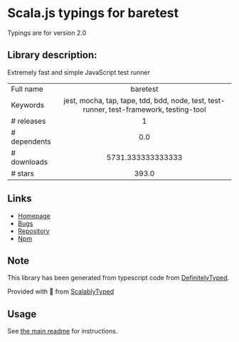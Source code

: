 
# Scala.js typings for baretest

Typings are for version 2.0

## Library description:
Extremely fast and simple JavaScript test runner

|                    |                 |
| ------------------ | :-------------: |
| Full name          | baretest |
| Keywords           | jest, mocha, tap, tape, tdd, bdd, node, test, test-runner, test-framework, testing-tool |
| # releases         | 1 |
| # dependents       | 0.0 |
| # downloads        | 5731.333333333333 |
| # stars            | 393.0 |

## Links
- [Homepage](https://volument.com/baretest)
- [Bugs](https://github.com/volument/baretest/issues)
- [Repository](https://github.com/volument/baretest)
- [Npm](https://www.npmjs.com/package/baretest)
    


## Note
This library has been generated from typescript code from [DefinitelyTyped](https://definitelytyped.org).

Provided with :purple_heart: from [ScalablyTyped](https://github.com/oyvindberg/ScalablyTyped)

## Usage
See [the main readme](../../readme.md) for instructions.


